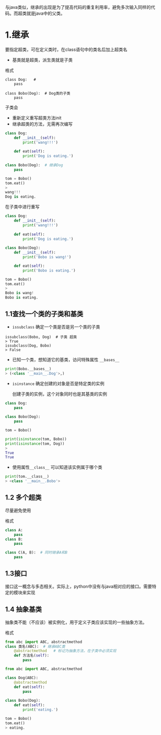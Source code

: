 与java类似，继承的出现是为了提高代码的重复利用率，避免多次输入同样的代码。而超类就是java中的父类。

# 1.继承

要指定超类，可在定义类时，在class语句中的类名后加上超类名

* 基类就是超类，派生类就是子类

格式

```
class Dog:   # 
	pass

class Bobo(Dog):  # Dog类的子类
	pass
```

子类会

* 重新定义重写超类方法init
* 继承超类的方法，无需再次编写

```python
class Dog:
    def __init__(self):
        print('wang!!!')
    
    def eat(self):
        print('Dog is eating.')
    
class Bobo(Dog):  # 继承Dog
    pass

tom = Bobo()
tom.eat()
> 
wang!!!
Dog is eating.
```

在子类中进行重写

```python
class Dog:
    def __init__(self):
        print('wang!!!')
    
    def eat(self):
        print('Dog is eating.')
    
class Bobo(Dog):
    def __init__(self):
        print('Bobo is wang!')

    def eat(self):
        print('Bobo is eating.')

tom = Bobo()
tom.eat()
>
Bobo is wang!
Bobo is eating.
```



## 1.1查找一个类的子类和基类

* `issubclass` 确定一个类是否是另一个类的子类

```
issubclass(Bobo, Dog)  # 子类 超类
> True
issubclass(Dog, Bobo)
> False
```

* 已知一个类，想知道它的基类，访问特殊属性 `__bases__`

```python
print(Bobo.__bases__)
> (<class '__main__.Dog'>,)
```

* `isinstance` 确定创建的对象是否是特定类的实例

  创建子类的实例，这个对象同时也是其基类的实例

```python
class Dog:
    pass
    
class Bobo(Dog):
    pass

tom = Bobo()

print(isinstance(tom, Bobo))
print(isinstance(tom, Dog))
>
True
True
```

* 使用属性`__class__` 可以知道该实例属于哪个类

```python
print(tom.__class__)
> <class '__main__.Bobo'>
```



## 1.2 多个超类

尽量避免使用

格式

```python
class A:
	pass
class B:
	pass

class C(A, B):  # 同时继承A和B
	pass 
```



## 1.3接口

接口这一概念与多态相关。实际上，python中没有与java相对应的接口。需要特定的模块来实现



## 1.4 抽象基类

抽象类不能（不应该）被实例化，用于定义子类应该实现的一些抽象方法。

格式

```python
from abc import ABC, abstractmethod
class 类名(ABC):  # 继承ABC类
	@abstractmethod   # 标记为抽象方法，在子类中必须实现
	def 方法名(self):
		pass
```

```python
from abc import ABC, abstractmethod

class Dog(ABC):
    @abstractmethod
    def eat(self):
        pass
    
class Bobo(Dog):
    def eat(self):
        print('eating.')

tom = Bobo()
tom.eat()
> eating.
```





